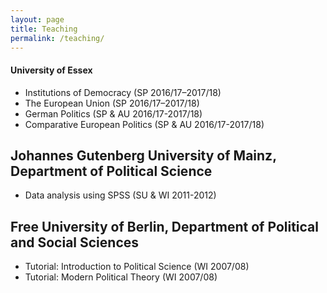 ```yaml
---
layout: page
title: Teaching
permalink: /teaching/
---
```


#### University of Essex
* Institutions of Democracy (SP 2016/17–2017/18)
* The European Union (SP 2016/17–2017/18)
* German Politics (SP & AU 2016/17-2017/18)
* Comparative European Politics (SP & AU 2016/17-2017/18)

## Johannes Gutenberg University of Mainz, Department of Political Science
* Data analysis using SPSS (SU & WI 2011-2012)
	
## Free University of Berlin, Department of Political and Social Sciences
* Tutorial: Introduction to Political Science (WI 2007/08)
* Tutorial: Modern Political Theory (WI 2007/08)
